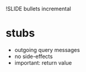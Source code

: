 !SLIDE bullets incremental

# stubs
* outgoing query messages
* no side-effects
* important: return value
